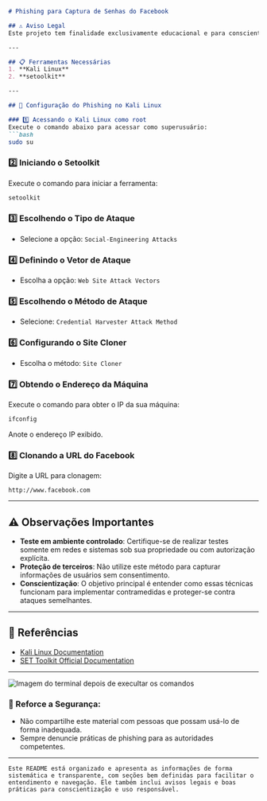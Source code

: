 ```markdown
# Phishing para Captura de Senhas do Facebook

## ⚠️ Aviso Legal  
Este projeto tem finalidade exclusivamente educacional e para conscientização sobre segurança cibernética. O uso deste material para atividades ilícitas é estritamente proibido e pode acarretar consequências legais severas. **Use com responsabilidade.**

---

## 📋 Ferramentas Necessárias  
1. **Kali Linux**  
2. **setoolkit**  

---

## 🔧 Configuração do Phishing no Kali Linux  

### 1️⃣ Acessando o Kali Linux como root  
Execute o comando abaixo para acessar como superusuário:  
```bash
sudo su
```

### 2️⃣ Iniciando o Setoolkit  
Execute o comando para iniciar a ferramenta:  
```bash
setoolkit
```

### 3️⃣ Escolhendo o Tipo de Ataque  
- Selecione a opção: `Social-Engineering Attacks`

### 4️⃣ Definindo o Vetor de Ataque  
- Escolha a opção: `Web Site Attack Vectors`

### 5️⃣ Escolhendo o Método de Ataque  
- Selecione: `Credential Harvester Attack Method`

### 6️⃣ Configurando o Site Cloner  
- Escolha o método: `Site Cloner`  

### 7️⃣ Obtendo o Endereço da Máquina  
Execute o comando para obter o IP da sua máquina:  
```bash
ifconfig
```

Anote o endereço IP exibido.

### 8️⃣ Clonando a URL do Facebook  
Digite a URL para clonagem:  
```plaintext
http://www.facebook.com
```

---

## ⚠️ Observações Importantes  
- **Teste em ambiente controlado**: Certifique-se de realizar testes somente em redes e sistemas sob sua propriedade ou com autorização explícita.  
- **Proteção de terceiros**: Não utilize este método para capturar informações de usuários sem consentimento.  
- **Conscientização**: O objetivo principal é entender como essas técnicas funcionam para implementar contramedidas e proteger-se contra ataques semelhantes.

---

## 📘 Referências  
- [Kali Linux Documentation](https://www.kali.org/docs/)  
- [SET Toolkit Official Documentation](https://github.com/trustedsec/social-engineer-toolkit)  

---
![Imagem do terminal depois de execultar os comandos](C:\Users\leand\OneDrive\Imagens)

### 🚨 Reforce a Segurança:  
- Não compartilhe este material com pessoas que possam usá-lo de forma inadequada.  
- Sempre denuncie práticas de phishing para as autoridades competentes.

---
```
Este README está organizado e apresenta as informações de forma sistemática e transparente, com seções bem definidas para facilitar o entendimento e navegação. Ele também inclui avisos legais e boas práticas para conscientização e uso responsável.



